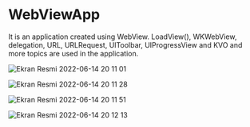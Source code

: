 # WebViewApp

It is an application created using WebView. LoadView(), WKWebView, delegation, URL, URLRequest, UIToolbar, UIProgressView and KVO and more topics are used in the application.

![Ekran Resmi 2022-06-14 20 11 01](https://user-images.githubusercontent.com/82471515/173636712-80291970-5c39-477a-86ad-352c28064dfd.png)

![Ekran Resmi 2022-06-14 20 11 28](https://user-images.githubusercontent.com/82471515/173636787-58a459ec-75a0-45bd-975f-5d794754ea0d.png)

![Ekran Resmi 2022-06-14 20 11 51](https://user-images.githubusercontent.com/82471515/173636846-00a3b017-bfba-4e84-93f2-2283c8719980.png)

![Ekran Resmi 2022-06-14 20 12 13](https://user-images.githubusercontent.com/82471515/173636899-fe3b8cbf-e523-422d-841a-fc96eb14e225.png)

